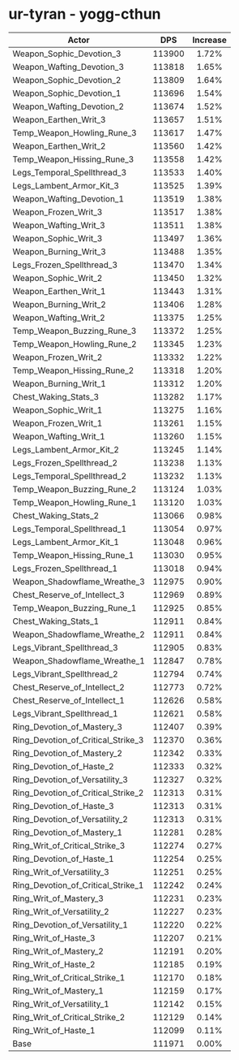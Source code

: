 # ur-tyran - yogg-cthun
| Actor | DPS | Increase |
|---|:---:|:---:|
|Weapon_Sophic_Devotion_3|113900|1.72%|
|Weapon_Wafting_Devotion_3|113818|1.65%|
|Weapon_Sophic_Devotion_2|113809|1.64%|
|Weapon_Sophic_Devotion_1|113696|1.54%|
|Weapon_Wafting_Devotion_2|113674|1.52%|
|Weapon_Earthen_Writ_3|113657|1.51%|
|Temp_Weapon_Howling_Rune_3|113617|1.47%|
|Weapon_Earthen_Writ_2|113560|1.42%|
|Temp_Weapon_Hissing_Rune_3|113558|1.42%|
|Legs_Temporal_Spellthread_3|113533|1.40%|
|Legs_Lambent_Armor_Kit_3|113525|1.39%|
|Weapon_Wafting_Devotion_1|113519|1.38%|
|Weapon_Frozen_Writ_3|113517|1.38%|
|Weapon_Wafting_Writ_3|113511|1.38%|
|Weapon_Sophic_Writ_3|113497|1.36%|
|Weapon_Burning_Writ_3|113488|1.35%|
|Legs_Frozen_Spellthread_3|113470|1.34%|
|Weapon_Sophic_Writ_2|113450|1.32%|
|Weapon_Earthen_Writ_1|113443|1.31%|
|Weapon_Burning_Writ_2|113406|1.28%|
|Weapon_Wafting_Writ_2|113375|1.25%|
|Temp_Weapon_Buzzing_Rune_3|113372|1.25%|
|Temp_Weapon_Howling_Rune_2|113345|1.23%|
|Weapon_Frozen_Writ_2|113332|1.22%|
|Temp_Weapon_Hissing_Rune_2|113318|1.20%|
|Weapon_Burning_Writ_1|113312|1.20%|
|Chest_Waking_Stats_3|113282|1.17%|
|Weapon_Sophic_Writ_1|113275|1.16%|
|Weapon_Frozen_Writ_1|113261|1.15%|
|Weapon_Wafting_Writ_1|113260|1.15%|
|Legs_Lambent_Armor_Kit_2|113245|1.14%|
|Legs_Frozen_Spellthread_2|113238|1.13%|
|Legs_Temporal_Spellthread_2|113232|1.13%|
|Temp_Weapon_Buzzing_Rune_2|113124|1.03%|
|Temp_Weapon_Howling_Rune_1|113120|1.03%|
|Chest_Waking_Stats_2|113066|0.98%|
|Legs_Temporal_Spellthread_1|113054|0.97%|
|Legs_Lambent_Armor_Kit_1|113048|0.96%|
|Temp_Weapon_Hissing_Rune_1|113030|0.95%|
|Legs_Frozen_Spellthread_1|113018|0.94%|
|Weapon_Shadowflame_Wreathe_3|112975|0.90%|
|Chest_Reserve_of_Intellect_3|112969|0.89%|
|Temp_Weapon_Buzzing_Rune_1|112925|0.85%|
|Chest_Waking_Stats_1|112911|0.84%|
|Weapon_Shadowflame_Wreathe_2|112911|0.84%|
|Legs_Vibrant_Spellthread_3|112905|0.83%|
|Weapon_Shadowflame_Wreathe_1|112847|0.78%|
|Legs_Vibrant_Spellthread_2|112794|0.74%|
|Chest_Reserve_of_Intellect_2|112773|0.72%|
|Chest_Reserve_of_Intellect_1|112626|0.58%|
|Legs_Vibrant_Spellthread_1|112621|0.58%|
|Ring_Devotion_of_Mastery_3|112407|0.39%|
|Ring_Devotion_of_Critical_Strike_3|112370|0.36%|
|Ring_Devotion_of_Mastery_2|112342|0.33%|
|Ring_Devotion_of_Haste_2|112333|0.32%|
|Ring_Devotion_of_Versatility_3|112327|0.32%|
|Ring_Devotion_of_Critical_Strike_2|112313|0.31%|
|Ring_Devotion_of_Haste_3|112313|0.31%|
|Ring_Devotion_of_Versatility_2|112313|0.31%|
|Ring_Devotion_of_Mastery_1|112281|0.28%|
|Ring_Writ_of_Critical_Strike_3|112274|0.27%|
|Ring_Devotion_of_Haste_1|112254|0.25%|
|Ring_Writ_of_Versatility_3|112251|0.25%|
|Ring_Devotion_of_Critical_Strike_1|112242|0.24%|
|Ring_Writ_of_Mastery_3|112231|0.23%|
|Ring_Writ_of_Versatility_2|112227|0.23%|
|Ring_Devotion_of_Versatility_1|112220|0.22%|
|Ring_Writ_of_Haste_3|112207|0.21%|
|Ring_Writ_of_Mastery_2|112191|0.20%|
|Ring_Writ_of_Haste_2|112185|0.19%|
|Ring_Writ_of_Critical_Strike_1|112170|0.18%|
|Ring_Writ_of_Mastery_1|112159|0.17%|
|Ring_Writ_of_Versatility_1|112142|0.15%|
|Ring_Writ_of_Critical_Strike_2|112129|0.14%|
|Ring_Writ_of_Haste_1|112099|0.11%|
|Base|111971|0.00%|

